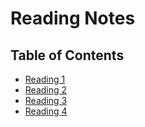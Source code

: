 # Reading Notes 
## Table of Contents
- [Reading 1](README.md) 
- [Reading 2](markdown.md) 
- [Reading 3](TheCodersComputer.md)
- [Reading 4]()